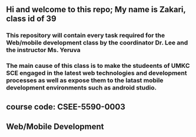 ## Hi and welcome to this repo; My name is Zakari, class id of 39
### This repository will contain every task required for the Web/mobile development class by the coordinator Dr. Lee and the instructor Ms. Yeruva

### The main cause of this class is to make the studeents of UMKC SCE engaged in the latest web technologies and development processes as well as expose them to the latast mobile development environments such as android studio.

## course code: CSEE-5590-0003
## Web/Mobile Development

